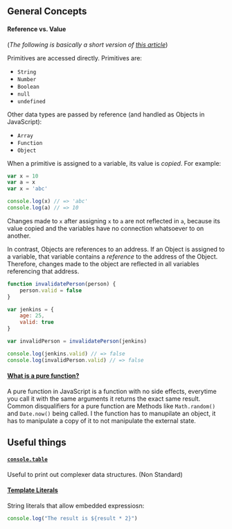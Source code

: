 ## General Concepts

#### Reference vs. Value
(_The following is basically a short version of [this article](https://codeburst.io/explaining-value-vs-reference-in-javascript-647a975e12a0)_)

Primitives are accessed directly. Primitives are:
* `String`
* `Number`
* `Boolean`
* `null`
* `undefined`

Other data types are passed by reference (and handled as Objects in JavaScript):
* `Array`
* `Function`
* `Object`

When a primitive is assigned to a variable, its value is _copied_. For example:

```JavaScript
var x = 10
var a = x
var x = 'abc'

console.log(x) // => 'abc'
console.log(a) // => 10
``` 

Changes made to `x` after assigning `x` to `a` are not reflected in `a`, because its value copied and the variables have no connection whatsoever to on another.

In contrast, Objects are references to an address. If an Object is assigned to a variable, that variable contains a _reference_ to the address of the Object. Therefore, changes made to the object are reflected in all variables referencing that address.

```JavaScript
function invalidatePerson(person) {
	person.valid = false
}

var jenkins = {
	age: 25,
	valid: true
}

var invalidPerson = invalidatePerson(jenkins)

console.log(jenkins.valid) // => false
console.log(invalidPerson.valid) // => false
```

#### [What is a pure function?](https://medium.com/javascript-scene/master-the-javascript-interview-what-is-a-pure-function-d1c076bec976#.8h1rzm6vi)
A pure function in JavaScript is a function with no side effects, everytime you call it with the same arguments it returns the exact same result. Common disqualifiers for a pure function are Methods like `Math.random()` and `Date.now()` being called. I the function has to manupilate an object, it has to manipulate a copy of it to not manipulate the external state.

## Useful things

#### [`console.table`](https://developer.mozilla.org/en-US/docs/Web/API/Console/table)
Useful to print out complexer data structures. (Non Standard)

#### [Template Literals](https://developer.mozilla.org/en/docs/Web/JavaScript/Reference/Template_literals)
String literals that allow embedded expressiosn: 

``` javascript
console.log("The result is ${result * 2}")
```
